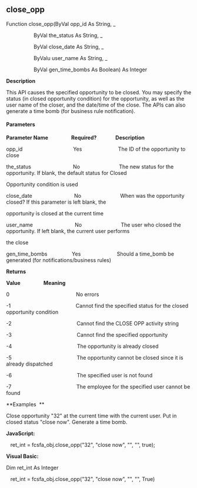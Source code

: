 close_opp
---------

Function close_opp(ByVal opp_id As String, _

                   ByVal the_status As String, _

                   ByVal close_date As String, _

                   ByValu user_name As String, _

                   ByVal gen_time_bombs As Boolean) As Integer

**Description**

This API causes the specified opportunity to be closed. You may specify the status (in closed opportunity condition) for the opportunity, as well as the user name of the closer, and the date/time of the close. The APIs can also generate a time bomb (for business rule notification).

#### Parameters
**Parameter Name**                **Required?**             **Description**

opp_id                                   Yes                         The ID of the opportunity to close

the_status                             No                           The new status for the opportunity. If blank, the default status for Closed

Opportunity condition is used

close_date                             No                           When was the opportunity closed? If this parameter is left blank, the

opportunity is closed at the current time

user_name                             No                           The user who closed the opportunity. If left blank, the current user performs

the close

gen_time_bombs                 Yes                         Should a time_bomb be generated (for notifications/business rules)

**Returns**

**Value**                **Meaning**

0                                              No errors

-1                                             Cannot find the specified status for the closed opportunity condition

-2                                             Cannot find the CLOSE OPP activity string

-3                                             Cannot find the specified opportunity

-4                                             The opportunity is already closed

-5                                             The opportunity cannot be closed since it is already dispatched

-6                                             The specified user is not found

-7                                             The employee for the specified user cannot be found

**Examples  **

 Close opportunity "32" at the current time with the current user. Put in closed status "close now". Generate a time bomb.

**JavaScript:**

   ret_int = fcsfa_obj.close_opp("32", "close now", "", "", true);

**Visual Basic:**

Dim ret_int As Integer

   ret_int = fcsfa_obj.close_opp("32", "close now", "", "", True)